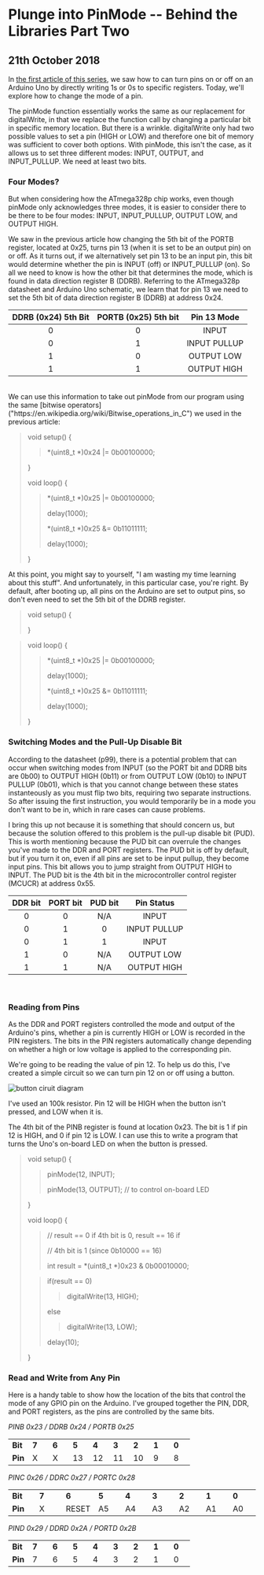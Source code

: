 Plunge into PinMode -- Behind the Libraries Part Two
=

21th October 2018
-

In [the first article of this series](0002-behind-the-libraries-diving-into-digitalwrite.html), we saw how to can turn pins on or off on an Arduino Uno by directly writing 1s or 0s to specific registers. Today, we'll explore how to change the mode of a pin.

The pinMode function essentially works the same as our replacement for digitalWrite, in that we replace the function call by changing a particular bit in specific memory location. But there is a wrinkle. digitalWrite only had two possible values to set a pin (HIGH or LOW) and therefore one bit of memory was sufficient to cover both options. With pinMode, this isn't the case, as it allows us to set three different modes: INPUT, OUTPUT, and INPUT\_PULLUP. We need at least two bits.

### Four Modes?

But when considering how the ATmega328p chip works, even though pinMode only acknowledges three modes, it is easier to consider there to be there to be four modes: INPUT, INPUT\_PULLUP, OUTPUT LOW, and OUTPUT HIGH.

We saw in the previous article how changing the 5th bit of the PORTB register, located at 0x25, turns pin 13 (when it is set to be an output pin) on or off. As it turns out, if we alternatively set pin 13 to be an input pin, this bit would determine whether the pin is INPUT (off) or INPUT\_PULLUP (on). So all we need to know is how the other bit that determines the mode, which is found in data direction register B (DDRB). Referring to the ATmega328p datasheet and Arduino Uno schematic, we learn that for pin 13 we need to set the 5th bit of data direction register B (DDRB) at address 0x24.

| __DDRB (0x24) 5th Bit__ | __PORTB (0x25) 5th bit__ | __Pin 13 Mode__ |
|:-----------------------:|:------------------------:|:---------------:|
| 0                       | 0                        | INPUT           |
| 0                       | 1                        | INPUT PULLUP    |
| 1                       | 0                        | OUTPUT LOW      |
| 1                       | 1                        | OUTPUT HIGH     |

<br>
We can use this information to take out pinMode from our program using the same [bitwise operators]("https://en.wikipedia.org/wiki/Bitwise_operations_in_C") we used in the previous article:

> void setup() {
> > \*(uint8\_t \*)0x24 |= 0b00100000;
>
> }
>
> void loop() {
> > \*(uint8\_t \*)0x25 |= 0b00100000;
> >
> > delay(1000);
> > 
> > \*(uint8\_t \*)0x25 &= 0b11011111;
> > 
> > delay(1000);
>
> }

At this point, you might say to yourself, "I am wasting my time learning about this stuff". And unfortunately, in this particular case, you're right. By default, after booting up, all pins on the Arduino are set to output pins, so don't even need to set the 5th bit of the DDRB register.

> void setup() {
>
> }

> void loop() {
> > \*(uint8\_t \*)0x25 |= 0b00100000;
> > 
> > delay(1000);
> >
> > \*(uint8\_t \*)0x25 &= 0b11011111;
> >
> > delay(1000);
>
> }

### Switching Modes and the Pull-Up Disable Bit

According to the datasheet (p99), there is a potential problem that can occur when switching modes from INPUT (so the PORT bit and DDRB bits are 0b00) to OUTPUT HIGH (0b11) or from OUTPUT LOW (0b10) to INPUT PULLUP (0b01), which is that you cannot change between these states instanteously as you must flip two bits, requiring two separate instructions. So after issuing the first instruction, you would temporarily be in a mode you don't want to be in, which in rare cases can cause problems.

I bring this up not because it is something that should concern us, but because the solution offered to this problem is the pull-up disable bit (PUD). This is worth mentioning because the PUD bit can overrule the changes you've made to the DDR and PORT registers. The PUD bit is off by default, but if you turn it on, even if all pins are set to be input pullup, they become input pins. This bit allows you to jump straight from OUTPUT HIGH to INPUT. The PUD bit is the 4th bit in the microcontroller control register (MCUCR) at address 0x55.

| __DDR bit__ | __PORT bit__ | PUD bit | Pin Status   |
|:-----------:|:------------:|:-------:|:------------:|
| 0           | 0            | N/A     | INPUT        |
| 0           | 1            | 0       | INPUT PULLUP |
| 0           | 1            | 1       | INPUT        |
| 1           | 0            | N/A     | OUTPUT LOW   |
| 1           | 1            | N/A     | OUTPUT HIGH  |

<br>

### Reading from Pins

As the DDR and PORT registers controlled the mode and output of the Arduino's pins, whether a pin is currently HIGH or LOW is recorded in the PIN registers. The bits in the PIN registers automatically change depending on whether a high or low voltage is applied to the corresponding pin.

We're going to be reading the value of pin 12. To help us do this, I've created a simple circuit so we can turn pin 12 on or off using a button.

![button ciruit diagram](images/0003-buttoncircuitdiagram.png)

I've used an 100k resistor. Pin 12 will be HIGH when the button isn't pressed, and LOW when it is.

The 4th bit of the PINB register is found at location 0x23. The bit is 1 if pin 12 is HIGH, and 0 if pin 12 is LOW. I can use this to write a program that turns the Uno's on-board LED on when the button is pressed.

> void setup() {
> > pinMode(12, INPUT);
> > 
> > pinMode(13, OUTPUT); // to control on-board LED
> > 
> }
> 
> void loop() {
> > // result == 0 if 4th bit is 0, result == 16 if 
> > 
> > // 4th bit is 1 (since 0b10000 == 16)
> > 
> > int result = \*(uint8\_t \*)0x23 & 0b00010000;
> 
> > if(result == 0)
> > > digitalWrite(13, HIGH);
> >
> > else
> > >
> > > digitalWrite(13, LOW);
> > 
> > delay(10);
> 
> }

### Read and Write from Any Pin

Here is a handy table to show how the location of the bits that control the mode of any GPIO pin on the Arduino. I've grouped together the PIN, DDR, and PORT registers, as the pins are controlled by the same bits.

<i>PINB 0x23 / DDRB 0x24 / PORTB 0x25</i>
<table width="100%" cellspacing="0" cellpadding="4">
<tbody>
<tr valign="top">
<td width="11%"><b>Bit</b></td>
<td width="11%"><b>7</b></td>
<td width="11%"><b>6</b></td>
<td width="11%"><b>5</b></td>
<td width="11%"><b>4</b></td>
<td width="11%"><b>3</b></td>
<td width="11%"><b>2</b></td>
<td width="11%"><b>1</b></td>
<td width="11%"><b>0</b></td>
</tr>
<tr valign="top">
<td width="11%"><b>Pin</b></td>
<td width="11%">X</td>
<td width="11%">X</td>
<td width="11%">13</td>
<td width="11%">12</td>
<td width="11%">11</td>
<td width="11%">10</td>
<td width="11%">9</td>
<td width="11%">8</td>
</tr>
</tbody>
</table>

<i>PINC 0x26 / DDRC 0x27 / PORTC 0x28</i>
<table width="100%" cellspacing="0" cellpadding="4">
<tbody>
<tr valign="top">
<td width="11%"><b>Bit</b></td>
<td width="11%"><b>7</b></td>
<td width="11%"><b>6</b></td>
<td width="11%"><b>5</b></td>
<td width="11%"><b>4</b></td>
<td width="11%"><b>3</b></td>
<td width="11%"><b>2</b></td>
<td width="11%"><b>1</b></td>
<td width="11%"><b>0</b></td>
</tr>
<tr valign="top">
<td width="11%"><b>Pin</b></td>
<td width="11%">X</td>
<td width="11%">RESET</td>
<td width="11%">A5</td>
<td width="11%">A4</td>
<td width="11%">A3</td>
<td width="11%">A2</td>
<td width="11%">A1</td>
<td width="11%">A0</td>
</tr>
</tbody>
</table>

<i>PIND 0x29 / DDRD 0x2A / PORTD 0x2B</i>
<table width="100%" cellspacing="0" cellpadding="4">
<tbody>
<tr valign="top">
<td width="11%"><b>Bit</b></td>
<td width="11%"><b>7</b></td>
<td width="11%"><b>6</b></td>
<td width="11%"><b>5</b></td>
<td width="11%"><b>4</b></td>
<td width="11%"><b>3</b></td>
<td width="11%"><b>2</b></td>
<td width="11%"><b>1</b></td>
<td width="11%"><b>0</b></td>
</tr>
<tr valign="top">
<td width="11%"><b>Pin</b></td>
<td width="11%">7</td>
<td width="11%">6</td>
<td width="11%">5</td>
<td width="11%">4</td>
<td width="11%">3</td>
<td width="11%">2</td>
<td width="11%">1</td>
<td width="11%">0</td>
</tr>
</tbody>
</table>

